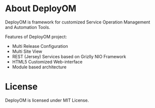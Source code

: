 About DeployOM
========

DeployOM is framework for customized Service Operation Management and Automation Tools.

Features of DeployOM project:
 * Multi Release Configuration
 * Multi Site View
 * REST (Jersey) Services based on Grizlly NIO Framework
 * HTML5 Customized Web-interface
 * Module based architecture

License
=======

DeployOM is licensed under MIT License.
